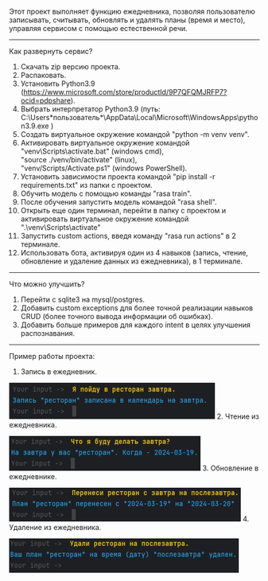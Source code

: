 
Этот проект выполняет функцию ежедневника, позволяя пользователю записывать, считывать,
обновлять и удалять планы (время и место), управляя сервисом с помощью естественной речи.
***
Как развернуть сервис?
1. Скачать zip версию проекта.
2. Распаковать.
3. Установить Python3.9 (https://www.microsoft.com/store/productId/9P7QFQMJRFP7?ocid=pdpshare).
4. Выбрать интерпретатор Python3.9 (путь: C:\Users\*пользователь*\AppData\Local\Microsoft\WindowsApps\python3.9.exe )
5. Создать виртуальное окружение командой "python -m venv venv".
6. Активировать виртуальное окружение командой <br>"venv\Scripts\activate.bat" (windows cmd), <br> "source ./venv/bin/activate" (linux), <br> "venv/Scripts/Activate.ps1" (windows PowerShell).
7. Установить зависимости проекта командой "pip install -r requirements.txt" из папки с проектом.
8. Обучить модель с помощью команды "rasa train".
9. После обучения запустить модель командой "rasa shell".
10. Открыть еще один терминал, перейти в папку с проектом и активировать виртуальное окружение командой ".\venv\Scripts\activate"
11. Запустить custom actions, введя команду "rasa run actions" в 2 терминале.
12. Использовать бота, активируя один из 4 навыков (запись, чтение, обновление и удаление данных из ежедневника), в 1 терминале.
***
Что можно улучшить?
1. Перейти с sqlite3 на mysql/postgres.
2. Добавить custom exceptions для более точной реализации навыков CRUD (более точного вывода информации об ошибках).
3. Добавить больше примеров для каждого intent в целях улучшения распознавания.
***
Пример работы проекта:
1. Запись в ежедневник.

![create_function](./crud_functions_pictures/create.png)
2. Чтение из ежедневника.

![read_function](./crud_functions_pictures/read.png)
3. Обновление в ежедневнике.

![update_function](./crud_functions_pictures/update.png)
4. Удаление из ежедневника.

![delete_function](./crud_functions_pictures/delete.png)
